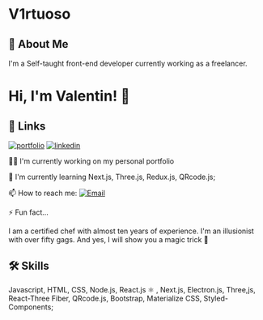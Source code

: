 
# V1rtuoso
## 🚀 About Me
 I'm a Self-taught front-end developer currently working as a freelancer.


# Hi, I'm Valentin! 👋


## 🔗 Links
[![portfolio](https://img.shields.io/badge/my_portfolio-000?style=for-the-badge&logo=ko-fi&logoColor=white)](https://www.v1rtuoso.eu)
[![linkedin](https://img.shields.io/badge/linkedin-0A66C2?style=for-the-badge&logo=linkedin&logoColor=white)](https://www.linkedin.com/in/valentin-georgiev-256297197)


👩‍💻 I'm currently working on my personal portfolio

🧠 I'm currently learning Next.js, Three.js, Redux.js, QRcode.js;


📫 How to reach me:
[![Email](https://img.shields.io/badge/My%20-Email-green)](ValentinGeorgiev1996@gmail.com)




⚡️ Fun fact...

 I am a certified chef with almost ten years of experience. I'm an illusionist with over fifty gags. And yes, I will show you a magic trick 🐰

## 🛠 Skills
Javascript, HTML, CSS, Node.js, React.js ⚛️ , Next.js, Electron.js, Three,js, React-Three Fiber, QRcode.js, Bootstrap, Materialize CSS, Styled-Components;

